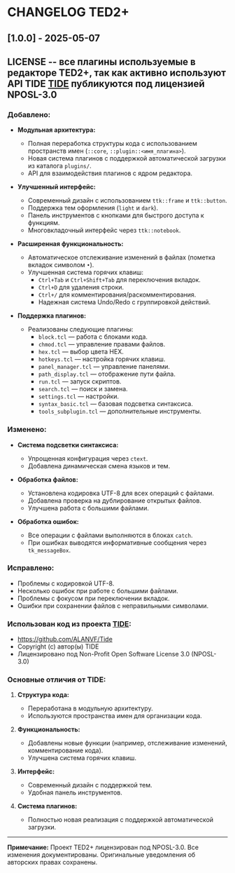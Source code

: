 # CHANGELOG TED2+

## [1.0.0] - 2025-05-07
## LICENSE -- все плагины используемые в редакторе TED2+, так как активно используют API TIDE  [TIDE](https://github.com/ALANVF/Tide)  публикуются под лицензией NPOSL-3.0

### Добавлено:
+ **Модульная архитектура:**
  - Полная переработка структуры кода с использованием пространств имен (`::core`, `::plugin::<имя_плагина>`).
  - Новая система плагинов с поддержкой автоматической загрузки из каталога `plugins/`.
  - API для взаимодействия плагинов с ядром редактора.

+ **Улучшенный интерфейс:**
  - Современный дизайн с использованием `ttk::frame` и `ttk::button`.
  - Поддержка тем оформления (`light` и `dark`).
  - Панель инструментов с кнопками для быстрого доступа к функциям.
  - Многовкладочный интерфейс через `ttk::notebook`.

+ **Расширенная функциональность:**
  - Автоматическое отслеживание изменений в файлах (пометка вкладок символом `•`).
  - Улучшенная система горячих клавиш:
    - `Ctrl+Tab` и `Ctrl+Shift+Tab` для переключения вкладок.
    - `Ctrl+D` для удаления строки.
    - `Ctrl+/` для комментирования/раскомментирования.
    - Надежная система Undo/Redo с группировкой действий.
  

+ **Поддержка плагинов:**
  - Реализованы следующие плагины:
    - `block.tcl` — работа с блоками кода.
    - `chmod.tcl` — управление правами файлов.
    - `hex.tcl` — выбор цвета HEX.
    - `hotkeys.tcl` — настройка горячих клавиш.
    - `panel_manager.tcl` — управление панелями.
    - `path_display.tcl` — отображение пути файла.
    - `run.tcl` — запуск скриптов.
    - `search.tcl` — поиск и замена.
    - `settings.tcl` — настройки.
    - `syntax_basic.tcl` — базовая подсветка синтаксиса.
    - `tools_subplugin.tcl` — дополнительные инструменты.

### Изменено:
* **Система подсветки синтаксиса:**
  - Упрощенная конфигурация через `ctext`.
  - Добавлена динамическая смена языков и тем.

* **Обработка файлов:**
  - Установлена кодировка UTF-8 для всех операций с файлами.
  - Добавлена проверка на дублирование открытых файлов.
  - Улучшена работа с большими файлами.

* **Обработка ошибок:**
  - Все операции с файлами выполняются в блоках `catch`.
  - При ошибках выводятся информативные сообщения через `tk_messageBox`.

### Исправлено:
- Проблемы с кодировкой UTF-8.
- Несколько ошибок при работе с большими файлами.
- Проблемы с фокусом при переключении вкладок.
- Ошибки при сохранении файлов с неправильными символами.

### Использован код из проекта [TIDE](https://github.com/ALANVF/Tide):
- https://github.com/ALANVF/Tide 
- Copyright (c) автор(ы) TIDE
- Лицензировано под Non-Profit Open Software License 3.0 (NPOSL-3.0)

### Основные отличия от TIDE:
1. **Структура кода:**
   - Переработана в модульную архитектуру.
   - Используются пространства имен для организации кода.

2. **Функциональность:**
   - Добавлены новые функции (например, отслеживание изменений, комментирование кода).
   - Улучшена система горячих клавиш.

3. **Интерфейс:**
   - Современный дизайн с поддержкой тем.
   - Удобная панель инструментов.

4. **Система плагинов:**
   - Полностью новая реализация с поддержкой автоматической загрузки.

---

**Примечание:** Проект TED2+ лицензирован под NPOSL-3.0. Все изменения документированы. Оригинальные уведомления об авторских правах сохранены.
